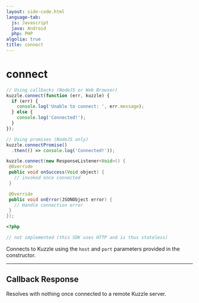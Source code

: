 ```yaml
---
layout: side-code.html
language-tab:
  js: Javascript
  java: Android
  php: PHP
algolia: true
title: connect
---
```


# connect

```js
// Using callbacks (NodeJS or Web Browser)
kuzzle.connect(function (err, kuzzle) {
  if (err) {
    console.log('Unable to connect: ', err.message);
  } else {
    console.log('Connected!');
  }
});

// Using promises (NodeJS only)
kuzzle.connectPromise()
  .then(() => console.log('Connected!'));
```

```java
kuzzle.connect(new ResponseListener<Void>() {
 @Override
 public void onSuccess(Void object) {
   // invoked once connected
 }

 @Override
 public void onError(JSONObject error) {
   // Handle connection error
 }
});
```

```php
<?php

// not implemented (this SDK uses HTTP and is thus stateless)
```

Connects to Kuzzle using the `host` and `port` parameters provided in the constructor.

---

## Callback Response

Resolves with nothing once connected to a remote Kuzzle server.
